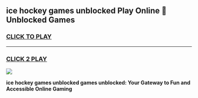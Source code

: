 
## ice hockey games unblocked Play Online 👋 Unblocked Games
<h3>
<a href="https://premium.freeplayer.one?title=ice_hockey_games_unblocked&ref=19F">CLICK TO PLAY</a></h3>
<hr>

<h3>
<a href="https://premium.freeplayer.one?title=ice_hockey_games_unblocked&ref=19F">CLICK 2 PLAY</a>
  
</h3>

<a href="https://premium.freeplayer.one?title=ice_hockey_games_unblocked&ref=19F"><img src="https://clearcache.store/games.png"></a>


**ice hockey games unblocked games unblocked: Your Gateway to Fun and Accessible Online Gaming**
